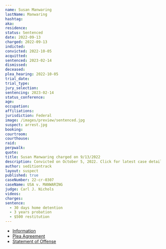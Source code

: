 ```yaml
---
name: Susan Manwaring
lastName: Manwaring
hashtag:
aka:
residence:
status: Sentenced
date: 2022-09-13
charged: 2022-09-13
indicted:
convicted: 2022-10-05
acquitted:
sentenced: 2023-02-14
dismissed:
deceased:
plea_hearing: 2022-10-05
trial_date:
trial_type:
jury_selection:
sentencing: 2023-02-14
status_conference:
age:
occupation:
affiliations:
jurisdiction: Federal
image: /images/preview/sentenced.jpg
suspect: arrest.jpg
booking:
courtroom:
courthouse:
raid:
perpwalk:
quote:
title: Susan Manwaring charged on 9/13/2022
description: Convicted on October 5, 2022. Click for latest case details.
author: seditiontrack
layout: suspect
published: true
caseNumber: 22-cr-0307
caseName: USA v. MANWARING
judge: Carl J. Nichols
videos:
charges:
sentence:
  - 30 days home detention
  - 3 years probation
  - $500 restitution
---
```


- [Information](https://www.justice.gov/usao-dc/case-multi-defendant/file/1540796/download)
- [Plea Agreement](https://www.justice.gov/usao-dc/case-multi-defendant/file/1540801/download)
- [Statement of Offense](https://www.justice.gov/usao-dc/case-multi-defendant/file/1540806/download)
